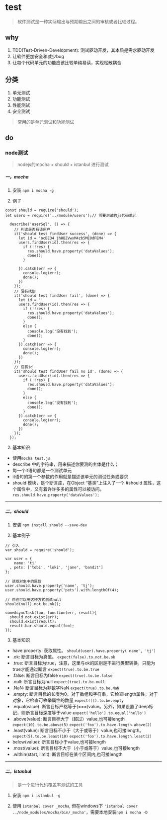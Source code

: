 # test
> 软件测试是一种实际输出与预期输出之间的审核或者比较过程。

## why 
1. TDD(Test-Driven-Development): 测试驱动开发，其本质是需求驱动开发
2. 让软件更加安全和减少bug
3. 让每个代码单元的功能应该比较单纯易读，实现松散耦合

## 分类
1. 单元测试
2. 功能测试
3. 性能测试
4. 安全测试
> 常用的是单元测试和功能测试

## do
### node测试
> nodejs的mocha + should + istanbul 进行测试

##### 一，mocha
1. 安装
`npm i mocha -g`

2. 例子
```
const should = require('should');
let users = require('../module/users');// 需要测试的js代码单元

  describe('userSql', () => {
    // 判读是否有该用户
    it('should test findUser success', (done) => {
      let id = 'ocBE34_jhHBZVwxM4zb5ME0dFEM4'
      users.findUser(id).then(res => {
        if (!!res) {
          res.should.have.property('dataValues');
          done();
        }
        
      }).catch(err => {
        console.log(err);
        done();
      })
    });
    // 没有找到 
    it('should test findUser fail', (done) => {
      let id = ''
      users.findUser(id).then(res => {
        if (!!res) {
          res.should.have.property('dataValues');
          done();
        }
        else {
          console.log('没有找到');
          done();
        }
      }).catch(err => {
        console.log(err);
        done();
      })
    });
    // 没有id
    it('should test findUser fail no id', (done) => {
      users.findUser(id).then(res => {
        if (!!res) {
          res.should.have.property('dataValues');
          done();
        }
        else {
          console.log('没有找到');
          done();
        }
      }).catch(err => {
        console.log(err);
        done();
      })
    });
  });
```

2. 基本知识
- 使用`mocha test.js`
- describe 中的字符串，用来描述你要测的主体是什么；
- 每一个it语句都是一个测试单元
- it语句的第一个参数的作用就是描述该单元的测试任务或要求
- should 模块，是个断言库，在Object “基类”上注入了一个 #should 属性，这个属性中，又有着许许多多的属性可以被访问。`res.should.have.property('dataValues');`

------
##### 二，should
1. 安装
`npm install should --save-dev`

2. 基本例子
```
// 引入
var should = require('should');

var user = {
    name: 'tj'
  , pets: ['tobi', 'loki', 'jane', 'bandit']
};

// 读取对象中的属性
user.should.have.property('name', 'tj');
user.should.have.property('pets').with.lengthOf(4); 

// 你也可以用这种方式测试null
should(null).not.be.ok();

someAsyncTask(foo, function(err, result){
  should.not.exist(err);
  should.exist(result);
  result.bar.should.equal(foo);
});
```
3. 基本知识
- have.property: 获取属性。
`should(user).have.property('name', 'tj')`
- .ok: 断言目标为真值。
`expect(false).to.not.be.ok`
- .true: 断言目标为true，注意，这里与ok的区别是不进行类型转换，只能为true才能通过断言
`expect(true).to.be.true`
- .false: 断言目标为false
`expect(true).to.be.false`
- .null: 断言目标为null
`expect(true).to.be.null`
- .NaN: 断言目标为非数字NaN
`expect(true).to.be.NaN`
- .empty: 断言目标的长度为0。对于数组和字符串，它检查length属性，对于对象，它检查可枚举属性的数量
`expect([]).to.be.empty`
- .equal(value): 断言目标严格等于(===)value。另外，如果设置了deep标记，则断言目标深度等于value 
`expect('hello').to.equal('hello')`
- .above(value): 断言目标大于（超过）value,也可接length
`expect(10).to.be.above(5)`
`expect('foo').to.have.length.above(2)`
- .least(value): 断言目标不小于（大于或等于）value,也可接length。
`expect(5).to.be.least(10)`
`expect('foo').to.have.length.least(2)`
- below(value): 断言目标小于value,也可接length
- .most(value): 断言目标不大于（小于或等于）value,也可接length
- .within(start, limit): 断言目标在某个区间内,也可接length


------
##### 二，Istanbul
> 是一个进行代码覆盖率测试的工具

1. 安装
`npm i istanbul -g`

2. 使用
`istanbul cover _mocha`, 但在windows下 `'istanbul cover ../node_modules/mocha/bin/_mocha'`，需要本地安装`npm i mocha -D`

